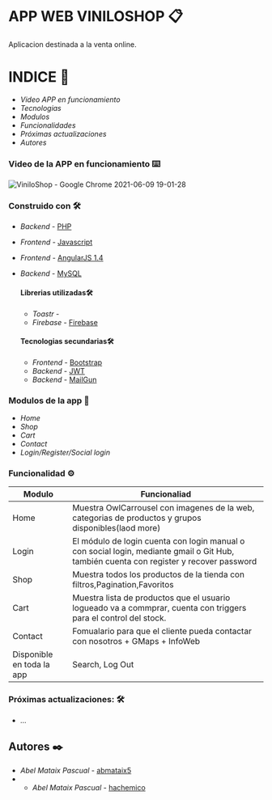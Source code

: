 


# APP WEB VINILOSHOP 📋

Aplicacion destinada a la venta online.





# INDICE 📌


*  *Video APP en funcionamiento* 
*  *Tecnologias* 
*  *Modulos* 
*  *Funcionalidades*
*  *Próximas actualizaciones* 
*  *Autores*


### Video de la APP en funcionamiento ⌨️

![ViniloShop - Google Chrome 2021-06-09 19-01-28](https://user-images.githubusercontent.com/62066419/121399498-c5553c00-c956-11eb-8838-e6aea446faa3.gif)




### Construido con 🛠️


* *Backend* - [PHP](https://www.php.net/)
* *Frontend* - [Javascript](https://es.wikipedia.org/wiki/JavaScript)
* *Frontend* - [AngularJS 1.4](https://angularjs.org/)
* *Backend* - [MySQL](https://www.mysql.com/)


    #### Librerias utilizadas🛠️


    * *Toastr* - 
    * *Firebase* - [Firebase](https://firebase.google.com/?hl=es)

    #### Tecnologias secundarias🛠️

    *   *Frontend* - [Bootstrap](https://getbootstrap.com/)
    *   *Backend* - [JWT](https://jwt.io/)
    *   *Backend* - [MailGun](https://www.mailgun.com/?utm_term=mailgun&utm_campaign=12070351916&utm_content=&utm_source=google&utm_medium=cpc&hsa_grp=119308153667&hsa_cam=750089235&hsa_mt=e&hsa_net=adwords&hsa_ver=3&hsa_acc=2217295277&hsa_ad=491312739064&hsa_src=g&hsa_tgt=kwd-41599135362&hsa_kw=mailgun&gclid=Cj0KCQjwzYGGBhCTARIsAHdMTQxmR6zuAXG0Ln7Gh0nvELbRtBl2x4adOYebLI67aqiPMVOml_qhWfgaAv3EEALw_wcB)
    


### Modulos de la app 🔩

* *Home* 
* *Shop* 
*  *Cart* 
* *Contact* 
* *Login/Register/Social login*


### Funcionalidad ⚙️

|Modulo | Funcionaliad|
| ------------- | ------------- |
| Home  | Muestra OwlCarrousel con imagenes de la web, categorias de productos y grupos disponibles(laod more) |
| Login | El módulo de login cuenta con login manual o con social login, mediante gmail o Git Hub, también cuenta con register y recover password |
| Shop | Muestra todos los productos de la tienda con filtros,Pagination,Favoritos  |
| Cart | Muestra lista de productos que el usuario logueado va a commprar, cuenta con triggers para el control del stock. |
| Contact | Fomualario para que el cliente pueda contactar con nosotros + GMaps + InfoWeb  |
| Disponible en toda la app | Search, Log Out  |

### Próximas actualizaciones: 🛠️


* *...* 


## Autores ✒️



* *Abel Mataix Pascual* - [abmataix5](https://github.com/abmataix5/)
* * *Abel Mataix Pascual* - [hachemico](https://github.com/hachemico/)
